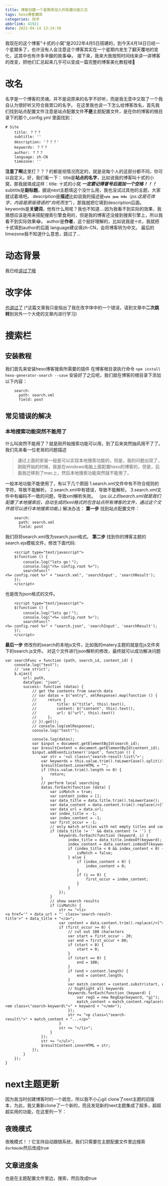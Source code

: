 ```yaml
---
title: 博客创建一个星期来加入的有趣功能汇总
tags: hexo博客魔改
categories: 技术
abbrlink: 41921
date: 2022-04-14 13:24:58
---
```

我现在的这个博客"十贰的小窝"是2022年4月5日搭建的，到今天4月14日已经一个星期多了，也许没有人会注意这个博客其实在一个星期内发生了翻天覆地的变化，这其中也有许多辛酸的故事😂。
接下来，我来大致按照时间线来讲一讲博客的改变，把他们汇总起来几乎可以变成一篇完整的博客美化教程喽🤩
<!-- more -->
# 改名
名字是一个博客的灵魂，并不是说原来的名字不好听，而是我无意中又取了一个我自认为很好听又符合我胃口的名字。
在这里我也说一下怎么给博客改名，首先我们找到站点配置文件注意是站点配置文件**不是**主题配置文件，是在你的博客的根目录下的那个_config.yml
里面找到：
```
# Site
    title: ？？？
    subtitle: ''
    description: '？？？'
    keywords: ？？？
    author: ？？？
    language: zh-CN
    timezone: ''
```
**注意了啊**这里打？？？的都是视情况而定的，就是说每个人的这部分都不同，你可以自定义。好，我们看一下：
title是**站点的名字**，比如说我的博客叫十贰的小窝，那我就填成这样：title: 十贰的小窝
***一定要记得冒号后面加一个空格！！！***
subtitle是**副标题**，据说next主题填这个没什么用，我也没试过其他的主题，大家就试着填吧。
description是**描述**比如说我的描述是```𝖘𝖊𝖎𝖓 𝖟𝖚𝖒 𝖙𝖔𝖉𝖊```（*ps:这是花体字，内容是原版德语的"向死而生"*），那我就把它填到description后面。
keywords是**关键词**，他有什么用呢？我也不知道....因为我看不到实际的效果，我猜想应该是用来搭配搜索引擎食用的，但是我的博客还没接到搜索引擎上，所以我看不到实际效果😂。
author是**作者**，这个挺好理解的，比如说我是```十贰```，我就把十贰填到author的后面
language建议填zh-CN，会将博客转为中文。
最后的timezone我不知道什么意思，跳过了...
# 动态背景
我已经[讲过了哦](https://hehysh.github.io/%E7%BB%99%E5%8D%9A%E5%AE%A2%E6%B7%BB%E5%8A%A0%E5%8A%A8%E6%80%81%E8%83%8C%E6%99%AF.html)
# 改字体
[也讲过了](https://hehysh.github.io/%E6%9B%B4%E6%94%B9%E5%8D%9A%E5%AE%A2%E5%AD%97%E4%BD%93.html)
(*这篇文章我只是指出了我在改字体中的一个错误，请到文章中**二次跳转**到另外一个大佬的文章内进行学习)
# 搜索栏
## 安装教程
我们首先来安装hexo博客搜索所需要的插件
在博客根目录执行命令
```npm install hexo-generator-search --save```
安装好了之后呢，我们就在博客的根目录下添加以下内容：
```
    search:
      path: search.xml
      field: post
```
## 常见错误的解决
### 本地搜索功能突然不能用了
什么叫突然不能用了？就是刚开始搜索功能可以用，到了后来突然抽风用不了了。
我们先来看一位老哥的问题描述
>通过上面的安装一般是可以实现本地搜索功能的，但是，我的问题出现了，刚刚开始的时候，我是在windows电脑上面配置hexo的博客的，但是，后面我迁移到了mac上，然后本地搜索功能突然就不能用了。

一般本地功能不能使用了，有以下几个原因
1.search.xml文件中有不符合规则的字符，导致不能解析。
2.search.xml中有错误，导致不能解析。
3.search.xml文件中有编码不一致的问题，导致xml解析失败。
（ps:*以上的search.xml就是我们配置了本地搜索后，自动生成的xml格式的包含站点所有博客的文件，通过这个文件就可以进行本地搜索功能。*)
解决办法：
**第一步**
找到站点配置文件：
```
    search:
      path: search.xml
      field: post
```
我们将将search.xml改为search.json格式。
**第二步**
找到你的博客主题的search.ejs模板文件，修改下面代码:
```
    <script type="text/javascript">
    $(function () {
        console.log("lets go！");
        console.log("<%= config.root %>");
        searchFunc("<%= config.root %>" + "search.xml", 'searchInput', 'searchResult');
    });
    </script>
```
也是改为json格式的文件。
```
    <script type="text/javascript">
    $(function () {
        console.log("lets go！");
        console.log("<%= config.root %>");
        searchFunc("<%= config.root %>" + "search.json", 'searchInput', 'searchResult');
    });
    </script>
```
**最后一步**
修改你的search的本地js文件，比如我的matery主题的就是在js文件夹下的search.js文件。
对这个文件进行json解析的修改，最终就可以成功解决问题
```
var searchFunc = function (path, search_id, content_id) {
    console.log("test");
    // 'use strict';
    $.ajax({
        url: path,
        dataType: "json",
        success: function (datas) {
            // get the contents from search data
            // var datas = $("entry", xmlResponse).map(function () {
            //     return {
            //         title: $("title", this).text(),
            //         content: $("content", this).text(),
            //         url: $("url", this).text()
            //     };
            // }).get();
            // console.log(xmlResponse);
            console.log("test!");
            
            console.log(datas);
            var $input = document.getElementById(search_id);
            var $resultContent = document.getElementById(content_id);
            $input.addEventListener('input', function () {
                var str = '<ul class=\"search-result-list\">';
                var keywords = this.value.trim().toLowerCase().split(/[\s\-]+/);
                $resultContent.innerHTML = "";
                if (this.value.trim().length <= 0) {
                    return;
                }
                // perform local searching
                datas.forEach(function (data) {
                    var isMatch = true;
                    var content_index = [];
                    var data_title = data.title.trim().toLowerCase();
                    var data_content = data.content.trim().replace(/<[^>]+>/g, "").toLowerCase();
                    var data_url = data.url;
                    var index_title = -1;
                    var index_content = -1;
                    var first_occur = -1;
                    // only match artiles with not empty titles and contents
                    if (data_title != '' && data_content != '') {
                        keywords.forEach(function (keyword, i) {
                            index_title = data_title.indexOf(keyword);
                            index_content = data_content.indexOf(keyword);
                            if (index_title < 0 && index_content < 0) {
                                isMatch = false;
                            } else {
                                if (index_content < 0) {
                                    index_content = 0;
                                }
                                if (i == 0) {
                                    first_occur = index_content;
                                }
                            }
                        });
                    }
                    // show search results
                    if (isMatch) {
                        str += "<li><a href='" + data_url + "' class='search-result-title'>" + data_title + "</a>";
                        var content = data.content.trim().replace(/<[^>]+>/g, "");
                        if (first_occur >= 0) {
                            // cut out 100 characters
                            var start = first_occur - 20;
                            var end = first_occur + 80;
                            if (start < 0) {
                                start = 0;
                            }
                            if (start == 0) {
                                end = 100;
                            }
                            if (end > content.length) {
                                end = content.length;
                            }
                            var match_content = content.substr(start, end);
                            // highlight all keywords
                            keywords.forEach(function (keyword) {
                                var regS = new RegExp(keyword, "gi");
                                match_content = match_content.replace(regS, "<em class=\"search-keyword\">" + keyword + "</em>");
                            });
                            str += "<p class=\"search-result\">" + match_content + "...</p>"
                        }
                        str += "</li>";
                    }
                });
                str += "</ul>";
                $resultContent.innerHTML = str;
            });
        }
    });
}
```
# next主题更新
因为我当时创建博客时的一个疏忽，所以我不小心git clone了next主题的旧版本，为此，我又重新clone了一个新的，而且发现新的next主题集成了超多，超超超实用的功能，在这里列一下：
## 夜晚模式
夜晚模式！！它支持自动跟随系统，我们只需要在主题配置文件里边搜索
```darkmode```然后改成true
## 文章进度条
也是在主题配置文件里边，搜索，然后改成true